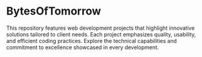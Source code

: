 # BytesOfTomorrow
This repository features web development projects that highlight innovative solutions tailored to client needs. Each project emphasizes quality, usability, and efficient coding practices. Explore the technical capabilities and commitment to excellence showcased in every development.
